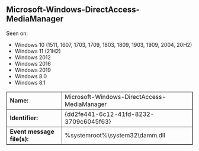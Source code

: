 ## Microsoft-Windows-DirectAccess-MediaManager

Seen on:
* Windows 10 (1511, 1607, 1703, 1709, 1803, 1809, 1903, 1909, 2004, 20H2)
* Windows 11 (21H2)
* Windows 2012
* Windows 2016
* Windows 2019
* Windows 8.0
* Windows 8.1

<table border="1" class="docutils">
  <tbody>
    <tr>
      <td><b>Name:</b></td>
      <td>Microsoft-Windows-DirectAccess-MediaManager</td>
    </tr>
    <tr>
      <td><b>Identifier:</b></td>
      <td>{dd2fe441-6c12-41fd-8232-3709c6045f63}</td>
    </tr>
    <tr>
      <td><b>Event message file(s):</b></td>
      <td>%systemroot%\system32\damm.dll</td>
    </tr>
  </tbody>
</table>

&nbsp;

